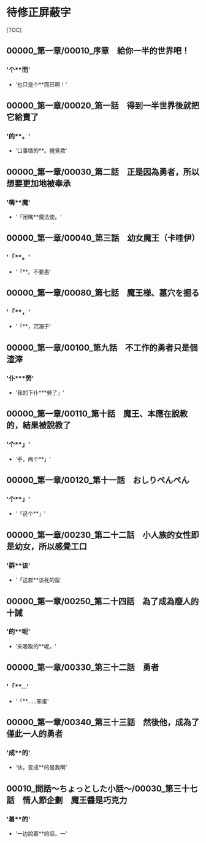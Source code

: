 # 待修正屏蔽字

[TOC]

## 00000_第一章/00010_序章　給你一半的世界吧！

### '个**而'

- '也只是个**而已啊！'


## 00000_第一章/00020_第一話　得到一半世界後就把它給賣了

### '的**。'

- '口事情的**。視覺欺'


## 00000_第一章/00030_第二話　正是因為勇者，所以想要更加地被奉承

### '嘴**魔'

- '「闭嘴**魔法使。'


## 00000_第一章/00040_第三話　幼女魔王（卡哇伊）

### '「**。'

- '「**。不要愚'


## 00000_第一章/00080_第七話　魔王様、墓穴を掘る

### '「**，'

- '「**，沉溺于'


## 00000_第一章/00100_第九話　不工作的勇者只是個渣滓

### '仆***勞'

- '我的下仆***勞了」'


## 00000_第一章/00110_第十話　魔王、本應在說教的，結果被說教了

### '个**」'

- '手，两个**」'


## 00000_第一章/00120_第十一話　おしりぺんぺん

### '个**」'

- '「这个**」'


## 00000_第一章/00230_第二十二話　小人族的女性即是幼女，所以感覺工口

### '群**该'

- '「这群**该死的蛮'


## 00000_第一章/00250_第二十四話　為了成為廢人的十誡

### '的**呢'

- '来吸取的**呢。'


## 00000_第一章/00330_第三十二話　勇者

### '「**…'

- '「**……笨蛋'


## 00000_第一章/00340_第三十三話　然後他，成為了僅此一人的勇者

### '成**的'

- '伙，变成**的是我啊'


## 00010_間話～ちょっとした小話～/00030_第三十七話　情人節企劃　魔王醬是巧克力

### '着**的'

- '一边說着**的話，一'
